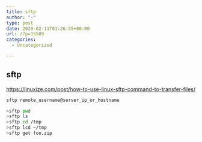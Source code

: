```yaml
---
title: sftp
author: "-"
type: post
date: 2020-02-11T01:26:55+00:00
url: /?p=15509
categories:
  - Uncategorized

---
```

## sftp
https://linuxize.com/post/how-to-use-linux-sftp-command-to-transfer-files/

```bash
sftp remote_username@server_ip_or_hostname

>sftp pwd
>sftp ls
>sftp cd /tmp
>sftp lcd ~/tmp
>sftp get foo.zip
```